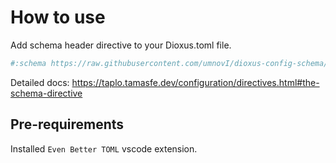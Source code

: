 # How to use

Add schema header directive to your Dioxus.toml file.
```toml
#:schema https://raw.githubusercontent.com/umnovI/dioxus-config-schema/main/dioxus.schema.json
```
Detailed docs: https://taplo.tamasfe.dev/configuration/directives.html#the-schema-directive

## Pre-requirements

Installed `Even Better TOML` vscode extension.
